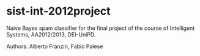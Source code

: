 # sist-int-2012project
Naive Bayes spam classifier for the final project of the course of Intelligent Systems, AA2012/2013, DEI-UniPD.

Authors: Alberto Franzin, Fabio Palese
